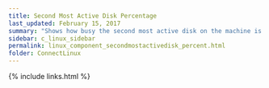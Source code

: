 ```yaml
---
title: Second Most Active Disk Percentage
last_updated: February 15, 2017
summary: "Shows how busy the second most active disk on the machine is as a percentage of maximum activity."
sidebar: c_linux_sidebar
permalink: linux_component_secondmostactivedisk_percent.html
folder: ConnectLinux
---
```



{% include links.html %}
